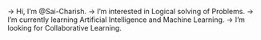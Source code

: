 -> Hi, I’m @Sai-Charish.
-> I’m interested in Logical solving of Problems.
-> I’m currently learning Artificial Intelligence and Machine Learning.
-> I’m looking for Collaborative Learning.


<!---
Sai-Charish/Sai-Charish is a ✨ special ✨ repository because its `README.md` (this file) appears on your GitHub profile.
You can click the Preview link to take a look at your changes.
--->
